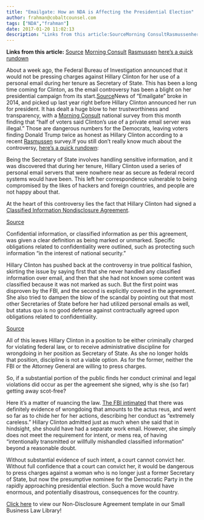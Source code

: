 ```yaml
---
title: "Emailgate: How an NDA is Affecting the Presidential Election"
author: frahman@cobaltcounsel.com
tags: ["NDA","frahman"]
date: 2017-01-20 11:02:13
description: "Links from this article:SourceMorning ConsultRasmussenhere’s a quick rundownAbout a week ago, the Federal Bureau of Investigation announced that it would no..."
---
```


**Links from this article:**
[Source](http://www.washingtontimes.com/multimedia/image/clinton-emailsjpeg-0d1f0jpg/)
[Morning Consult](https://morningconsult.com/2016/06/01/hillary-clinton-emails-poll-results/)
[Rasmussen](http://www.rasmussenreports.com/public_content/politics/elections/election_2016/how_do_voters_weigh_clinton_s_honesty_vs_trump_s)
[here’s a quick rundown](http://www.refinery29.com/2016/07/115832/what-is-hillary-clinton-email-scandal)

About a week ago, the Federal Bureau of Investigation announced that it would not be pressing charges against Hillary Clinton for her use of a personal email during her tenure as Secretary of State. This has been a long time coming for Clinton, as the email controversy has been a blight on her presidential campaign from its start.[Source](http://www.washingtontimes.com/multimedia/image/clinton-emailsjpeg-0d1f0jpg/)News of “Emailgate” broke in 2014, and picked up last year right before Hillary Clinton announced her run for president. It has dealt a huge blow to her trustworthiness and transparency, with a [Morning Consult](https://morningconsult.com/2016/06/01/hillary-clinton-emails-poll-results/) national survey from this month finding that “half of voters said Clinton’s use of a private email server was illegal.” Those are dangerous numbers for the Democrats, leaving voters finding Donald Trump twice as honest as Hillary Clinton according to a recent [Rasmussen](http://www.rasmussenreports.com/public_content/politics/elections/election_2016/how_do_voters_weigh_clinton_s_honesty_vs_trump_s) survey.If you still don’t really know much about the controversy, [here’s a quick rundown](http://www.refinery29.com/2016/07/115832/what-is-hillary-clinton-email-scandal):

Being the Secretary of State involves handling sensitive information, and it was discovered that during her tenure, Hillary Clinton used a series of personal email servers that were nowhere near as secure as federal record systems would have been. This left her correspondence vulnerable to being compromised by the likes of hackers and foreign countries, and people are not happy about that.

At the heart of this controversy lies the fact that Hillary Clinton had signed a [Classified Information Nondisclosure Agreement](https://foia.state.gov/searchapp/documents/hrc_ndas/1/doc_0c05833708/c05833708.pdf).

 

[Source](https://foia.state.gov/searchapp/documents/hrc_ndas/1/doc_0c05833708/c05833708.pdf)

 

Confidential information, or classified information as per this agreement, was given a clear definition as being marked or unmarked. Specific obligations related to confidentiality were outlined, such as protecting such information “in the interest of national security.” 

 

Hillary Clinton has pushed back at the controversy in true political fashion, skirting the issue by saying first that she never handled any classified information over email, and then that she had not known some content was classified because it was not marked as such. But the first point was disproven by the FBI, and the second is explicitly covered in the agreement. She also tried to dampen the blow of the scandal by pointing out that most other Secretaries of State before her had utilized personal emails as well, but status quo is no good defense against contractually agreed upon obligations related to confidentiality. 

 

[Source](http://www.cleveland.com/darcy/index.ssf/2015/08/clinton_tries_deleting_email_c.html)

 

All of this leaves Hillary Clinton in a position to be either criminally charged for violating federal law, or to receive administrative discipline for wrongdoing in her position as Secretary of State. As she no longer holds that position, discipline is not a viable option. As for the former, neither the FBI or the Attorney General are willing to press charges. 

 

So, if a substantial portion of the public finds her conduct criminal and legal violations did occur as per the agreement she signed, why is she (so far) getting away scot-free? 

 

Here it’s a matter of nuancing the law. [The FBI intimated](https://www.fbi.gov/news/pressrel/press-releases/statement-by-fbi-director-james-b.-comey-on-the-investigation-of-secretary-hillary-clintons-use-of-a-personal-e-mail-system) that there was definitely evidence of wrongdoing that amounts to the actus reus, and went so far as to chide her for her actions, describing her conduct as “extremely careless.” Hillary Clinton admitted just as much when she said that in hindsight, she should have had a separate work email. However, she simply does not meet the requirement for intent, or mens rea, of having “intentionally transmitted or willfully mishandled classified information” beyond a reasonable doubt. 

 

Without substantial evidence of such intent, a court cannot convict her. Without full confidence that a court can convict her, it would be dangerous to press charges against a woman who is no longer just a former Secretary of State, but now the presumptive nominee for the Democratic Party in the rapidly approaching presidential election. Such a move would have enormous, and potentially disastrous, consequences for the country. 

 

[Click here](https://clausehound.com/small-business-law-library/) to view our Non-Disclosure Agreement template in our Small Business Law Library!